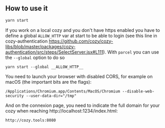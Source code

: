 ## How to use it

```jsx
yarn start
```

If you work on a local cozy and you don't have https enabled you have to define a global `ALLOW_HTTP` var at start to be able to login (see this line in cozy-authentication <https://github.com/cozy/cozy-libs/blob/master/packages/cozy-authentication/src/steps/SelectServer.jsx#L111>). With `parcel` you can use the `--global` option to do so

```
yarn start --global __ALLOW_HTTP__
```

You need to launch your browser with disabled CORS, for example on macOS (the important bits are the flags):

```
/Applications/Chromium.app/Contents/MacOS/Chromium --disable-web-security --user-data-dir="/tmp"
```

And on the connexion page, you need to indicate the full domain for your cozy when reaching
http&#x3A;//localhost:1234/index.html:

```
http://cozy.tools:8080
```
